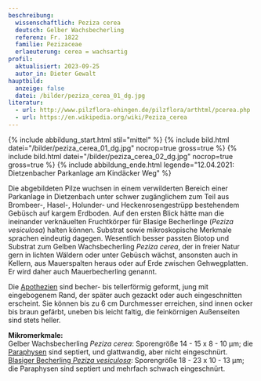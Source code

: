 ```yaml
---
beschreibung:
  wissenschaftlich: Peziza cerea
  deutsch: Gelber Wachsbecherling
  referenz: Fr. 1822
  familie: Pezizaceae
  erlaeuterung: cerea = wachsartig
profil:
  aktualisiert: 2023-09-25
  autor_in: Dieter Gewalt
hauptbild:
  anzeige: false
  datei: /bilder/peziza_cerea_01_dg.jpg
literatur:
  - url: http://www.pilzflora-ehingen.de/pilzflora/arthtml/pcerea.php
  - url: https://en.wikipedia.org/wiki/Peziza_cerea
---
```

{% include abbildung_start.html stil="mittel" %}
{% include bild.html datei="/bilder/peziza_cerea_01_dg.jpg" nocrop=true gross=true %}
{% include bild.html datei="/bilder/peziza_cerea_02_dg.jpg" nocrop=true gross=true %}
{% include abbildung_ende.html legende="12.04.2021: Dietzenbacher Parkanlage am Kindäcker Weg" %}

Die abgebildeten Pilze wuchsen in einem verwilderten Bereich einer Parkanlage in Dietzenbach unter schwer zugänglichem zum Teil aus Brombeer-, Hasel-, Holunder- und Heckenrosengestrüpp bestehendem Gebüsch auf kargem Erdboden. Auf den ersten Blick hätte man die ineinander verknäuelten Fruchtkörper für Blasige Becherlinge (*Peziza vesiculosa*) halten können. Substrat sowie mikroskopische Merkmale sprachen eindeutig dagegen. Wesentlich besser passten Biotop und Substrat zum Gelben Wachsbecherling *Peziza cerea*, der in freier Natur gern in lichten Wäldern oder unter Gebüsch wächst, ansonsten auch in Kellern, aus Mauerspalten heraus oder auf Erde zwischen Gehwegplatten. Er wird daher auch Mauerbecherling genannt.

Die [Apothezien](Apothezien "Glossar") sind becher- bis tellerförmig geformt, jung mit eingebogenem Rand, der später auch gezackt oder auch eingeschnitten erscheint. Sie können bis zu 6 cm Durchmesser erreichen, sind innen ocker bis braun gefärbt, uneben bis leicht faltig, die feinkörnigen Außenseiten sind stets heller.

**Mikromerkmale:**\
Gelber Wachsbecherling *Peziza cerea*: Sporengröße 14 - 15 x 8 - 10 µm; die [Paraphysen](Paraphyse "Glossar") sind septiert, und glattwandig, aber nicht eingeschnürt.
[Blasiger Becherling *Peziza vesiculosa*](/pilze/peziza-vesiculosa-blasiger-becherling): Sporengröße 18 - 23 x 10 - 13 µm; die Paraphysen sind septiert und mehrfach schwach eingeschnürt.